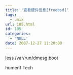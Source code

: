 ```yaml
---
title: '查看硬件信息[freebsd]'
tags:
  - unix
url: 105.html
id: 105
categories:
  - 'NULL'
date: 2007-12-27 11:20:00
---
```


less /var/run/dmesg.boot

humen1 Tech
